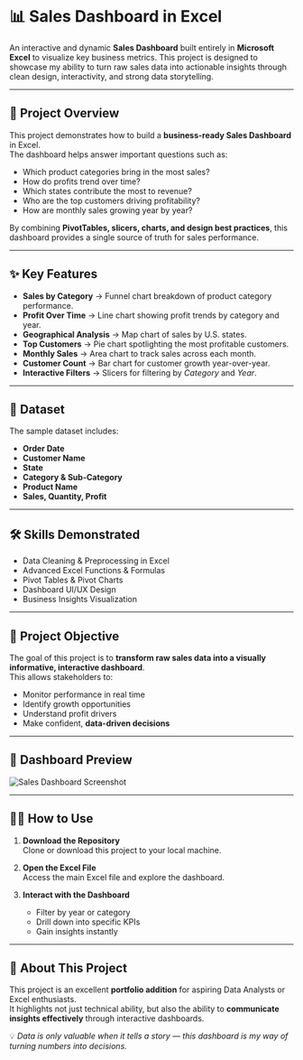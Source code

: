 # 📊 Sales Dashboard in Excel  

An interactive and dynamic **Sales Dashboard** built entirely in **Microsoft Excel** to visualize key business metrics. This project is designed to showcase my ability to turn raw sales data into actionable insights through clean design, interactivity, and strong data storytelling.  

---

## 🚀 Project Overview  
This project demonstrates how to build a **business-ready Sales Dashboard** in Excel.  
The dashboard helps answer important questions such as:  

- Which product categories bring in the most sales?  
- How do profits trend over time?  
- Which states contribute the most to revenue?  
- Who are the top customers driving profitability?  
- How are monthly sales growing year by year?  

By combining **PivotTables, slicers, charts, and design best practices**, this dashboard provides a single source of truth for sales performance.  

---

## ✨ Key Features  

- **Sales by Category** → Funnel chart breakdown of product category performance.  
- **Profit Over Time** → Line chart showing profit trends by category and year.  
- **Geographical Analysis** → Map chart of sales by U.S. states.  
- **Top Customers** → Pie chart spotlighting the most profitable customers.  
- **Monthly Sales** → Area chart to track sales across each month.  
- **Customer Count** → Bar chart for customer growth year-over-year.  
- **Interactive Filters** → Slicers for filtering by *Category* and *Year*.  

---

## 📂 Dataset  

The sample dataset includes:  

- **Order Date**  
- **Customer Name**  
- **State**  
- **Category & Sub-Category**  
- **Product Name**  
- **Sales, Quantity, Profit**  

---

## 🛠️ Skills Demonstrated  

- Data Cleaning & Preprocessing in Excel  
- Advanced Excel Functions & Formulas  
- Pivot Tables & Pivot Charts  
- Dashboard UI/UX Design  
- Business Insights Visualization  

---

## 🎯 Project Objective  

The goal of this project is to **transform raw sales data into a visually informative, interactive dashboard**.  
This allows stakeholders to:  

- Monitor performance in real time  
- Identify growth opportunities  
- Understand profit drivers  
- Make confident, **data-driven decisions**  

---

## 📸 Dashboard Preview  

![Sales Dashboard Screenshot]("D:\downloads\sales_dashboard.jpg")  

---

## 🧑‍💻 How to Use  

1. **Download the Repository**  
   Clone or download this project to your local machine.  

2. **Open the Excel File**  
   Access the main Excel file and explore the dashboard.  

3. **Interact with the Dashboard**  
   - Filter by year or category  
   - Drill down into specific KPIs  
   - Gain insights instantly  

---

## 🌟 About This Project  

This project is an excellent **portfolio addition** for aspiring Data Analysts or Excel enthusiasts.  
It highlights not just technical ability, but also the ability to **communicate insights effectively** through interactive dashboards.  

💡 *Data is only valuable when it tells a story — this dashboard is my way of turning numbers into decisions.*  

